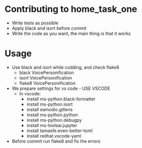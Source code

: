 # Contributing to home_task_one
* Write tests as possible
* Apply black and isort before commit
* Write the code as you want, the main thing is that it works

# Usage
* Use black and isort while codding, and check flake8
    * black VoicePersonification
    * isort VoicePersonification
    * flake8 VoicePersonification
* We prepare settings for vs code - USE VSCODE
    * In vscode:
        * install ms-python.black-formatter
        * install ms-python.isort
        * install eamodio.gitlens
        * install ms-python.python
        * install ms-python.debugpy
        * install ms-toolsai.jupyter
        * install tamasfe.even-better-toml
        * install redhat.vscode-yaml
* Before commit run flake8 and fix the errors
